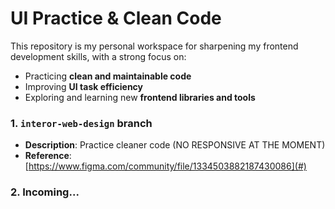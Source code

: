 # UI Practice & Clean Code

This repository is my personal workspace for sharpening my frontend development skills, with a strong focus on:

- Practicing **clean and maintainable code**
- Improving **UI task efficiency**
- Exploring and learning new **frontend libraries and tools**

### 1. `interor-web-design` branch

- **Description**: Practice cleaner code (NO RESPONSIVE AT THE MOMENT)
- **Reference**: [https://www.figma.com/community/file/1334503882187430086](#)

### 2. Incoming...
